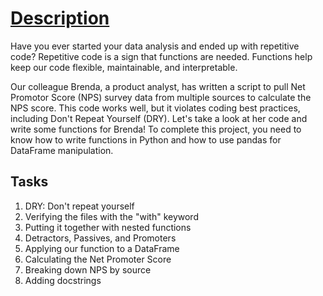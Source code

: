 # [Description](https://app.datacamp.com/learn/projects/1234)

Have you ever started your data analysis and ended up with repetitive code? Repetitive code is a sign that functions are needed. Functions help keep our code flexible, maintainable, and interpretable.

Our colleague Brenda, a product analyst, has written a script to pull Net Promotor Score (NPS) survey data from multiple sources to calculate the NPS score. This code works well, but it violates coding best practices, including Don't Repeat Yourself (DRY). Let's take a look at her code and write some functions for Brenda! To complete this project, you need to know how to write functions in Python and how to use pandas for DataFrame manipulation.

## Tasks

1. DRY: Don't repeat yourself
2. Verifying the files with the "with" keyword
3. Putting it together with nested functions
4. Detractors, Passives, and Promoters
5. Applying our function to a DataFrame
6. Calculating the Net Promoter Score
7. Breaking down NPS by source
8. Adding docstrings